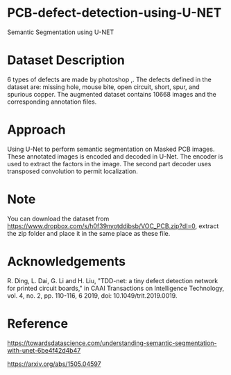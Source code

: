 # PCB-defect-detection-using-U-NET
Semantic Segmentation using U-NET

# Dataset Description
  6 types of defects are made by photoshop ,. The defects defined in the dataset are: missing hole, mouse bite, open circuit, short, spur, and spurious copper. The augmented dataset contains 10668 images and the corresponding annotation files. 

# Approach
  Using U-Net to perform semantic segmentation on Masked PCB images. These annotated images is encoded and decoded in U-Net. The encoder is  used to extract the factors in the image. The second part decoder uses transposed convolution to permit localization.

# Note
 You can download the dataset from https://www.dropbox.com/s/h0f39nyotddibsb/VOC_PCB.zip?dl=0, extract the zip folder and place it in the same place as these file.

# Acknowledgements
R. Ding, L. Dai, G. Li and H. Liu, "TDD-net: a tiny defect detection network for printed circuit boards," in CAAI Transactions on Intelligence Technology, vol. 4, no. 2, pp. 110-116, 6 2019, doi: 10.1049/trit.2019.0019.

# Reference
https://towardsdatascience.com/understanding-semantic-segmentation-with-unet-6be4f42d4b47

https://arxiv.org/abs/1505.04597



